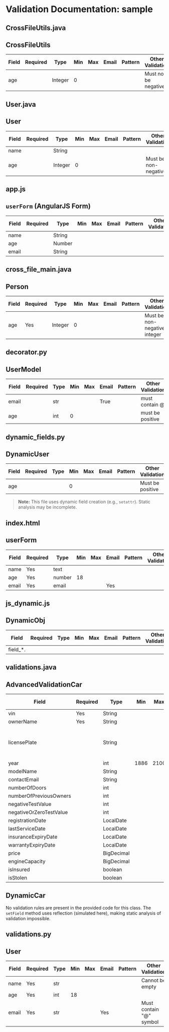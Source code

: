 # Validation Documentation: sample

## CrossFileUtils.java
## CrossFileUtils

| Field | Required | Type | Min | Max | Email | Pattern | Other Validation |
|---|---|---|---|---|---|---|---|
| age |  | Integer | 0 |  |  |  | Must not be negative |


## User.java
## User

| Field | Required | Type | Min | Max | Email | Pattern | Other Validation |
|---|---|---|---|---|---|---|---|
| name |  | String |  |  |  |  |  |
| age |  | Integer | 0 |  |  |  | Must be non-negative |


## app.js
## `userForm` (AngularJS Form)

| Field | Required | Type | Min | Max | Email | Pattern | Other Validation |
|---|---|---|---|---|---|---|---|
| name |  | String |  |  |  |  |  |
| age |  | Number |  |  |  |  |  |
| email |  | String |  |  |  |  |  |


## cross_file_main.java
## Person

| Field | Required | Type | Min | Max | Email | Pattern | Other Validation |
|---|---|---|---|---|---|---|---|
| age | Yes | Integer | 0 |  |  |  | Must be a non-negative integer |


## decorator.py
## UserModel

| Field | Required | Type | Min | Max | Email | Pattern | Other Validation |
|---|---|---|---|---|---|---|---|
| email |  | str |  |  | True |  | must contain @ |
| age |  | int | 0 |  |  |  | must be positive |


## dynamic_fields.py
## DynamicUser

| Field | Required | Type | Min | Max | Email | Pattern | Other Validation |
|---|---|---|---|---|---|---|---|
| age |  |  | 0 |  |  |  | Must be positive |

> **Note:** This file uses dynamic field creation (e.g., `setattr`). Static analysis may be incomplete.


## index.html
## userForm

| Field | Required | Type | Min | Max | Email | Pattern | Other Validation |
|---|---|---|---|---|---|---|---|
| name | Yes | text |  |  |  |  |  |
| age | Yes | number | 18 |  |  |  |  |
| email | Yes | email |  |  | Yes |  |  |


## js_dynamic.js
## DynamicObj

| Field          | Required | Type   | Min | Max | Email | Pattern | Other Validation |
|-----------------|----------|--------|-----|-----|-------|---------|-----------------|
| field_*.        |          |        |     |     |       |         |                  |


## validations.java
## AdvancedValidationCar

| Field             | Required | Type      | Min     | Max      | Email | Pattern                     | Positive | PositiveOrZero | Negative | NegativeOrZero | Past           | PastOrPresent | Future          | FutureOrPresent | DecimalMin | DecimalMax     | Digits (integer,fraction) | AssertTrue | AssertFalse | Size (min,max) | Other Validation |
|----------------------|----------|-----------|---------|----------|-------|-----------------------------|----------|-----------------|----------|-----------------|-----------------|-----------------|-----------------|-----------------|------------|-----------------|-------------------------|-------------|-------------|-----------------|-----------------|
| vin                | Yes      | String    |         |          |       |                             |          |                 |          |                 |                 |                 |                 |                 |            |                 |                         |             |             |                 |                 |
| ownerName          | Yes      | String    |         |          |       |                             |          |                 |          |                 |                 |                 |                 |                 |            |                 |                         |             |             |                 |                 |
| licensePlate       |          | String    |         |          |       | [A-Z]{2}[0-9]{2} [A-Z]{3} |          |                 |          |                 |                 |                 |                 |                 |            |                 |                         |             |             |                 |                 |
| year               |          | int       | 1886    | 2100     |       |                             |          |                 |          |                 |                 |                 |                 |                 |            |                 |                         |             |             |                 |                 |
| modelName          |          | String    |         |          |       |                             |          |                 |          |                 |                 |                 |                 |                 |            |                 |                         |             |             | 2,30             |                 |
| contactEmail       |          | String    |         |          | Yes   |                             |          |                 |          |                 |                 |                 |                 |                 |            |                 |                         |             |             |                 |                 |
| numberOfDoors      |          | int       |         |          |       |                             | Yes      |                 |          |                 |                 |                 |                 |                 |            |                 |                         |             |             |                 |                 |
| numberOfPreviousOwners |          | int       |         |          |       |                             |          | Yes              |          |                 |                 |                 |                 |                 |            |                 |                         |             |             |                 |                 |
| negativeTestValue    |          | int       |         |          |       |                             |          |                 | Yes      |                 |                 |                 |                 |                 |            |                 |                         |             |             |                 |                 |
| negativeOrZeroTestValue |          | int       |         |          |       |                             |          |                 |          | Yes              |                 |                 |                 |                 |            |                 |                         |             |             |                 |                 |
| registrationDate   |          | LocalDate |         |          |       |                             |          |                 |          |                 | Yes           |                 |                 |                 |            |                 |                         |             |             |                 |                 |
| lastServiceDate    |          | LocalDate |         |          |       |                             |          |                 |          |                 |                 | Yes              |                 |                 |            |                 |                         |             |             |                 |                 |
| insuranceExpiryDate |          | LocalDate |         |          |       |                             |          |                 |          |                 |                 |                 | Yes           |                 |            |                 |                         |             |             |                 |                 |
| warrantyExpiryDate  |          | LocalDate |         |          |       |                             |          |                 |          |                 |                 |                 |                 | Yes              |            |                 |                         |             |             |                 |                 |
| price              |          | BigDecimal|         |          |       |                             |          |                 |          |                 |                 |                 |                 |                 | 0.0         | 1000000.0      |                         |             |             |                 |                 |
| engineCapacity     |          | BigDecimal|         |          |       |                             |          |                 |          |                 |                 |                 |                 |                 |            |                 | 5,2                     |             |             |                 |                 |
| isInsured          |          | boolean   |         |          |       |                             |          |                 |          |                 |                 |                 |                 |                 |            |                 |                         | Yes          |             |                 |                 |
| isStolen           |          | boolean   |         |          |       |                             |          |                 |          |                 |                 |                 |                 |                 |            |                 |                         |             | Yes          |                 |                 |


## DynamicCar

No validation rules are present in the provided code for this class.  The `setField` method uses reflection (simulated here), making static analysis of validation impossible.


## validations.py
## User

| Field | Required | Type | Min | Max | Email | Pattern | Other Validation |
|---|---|---|---|---|---|---|---|
| name | Yes | str |  |  |  |  | Cannot be empty |
| age | Yes | int | 18 |  |  |  |  |
| email | Yes | str |  |  | Yes |  | Must contain "@" symbol |

